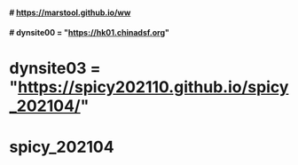 #### # https://marstool.github.io/ww

#### # dynsite00 = "https://hk01.chinadsf.org"
# dynsite03 = "https://spicy202110.github.io/spicy_202104/"
# spicy_202104
